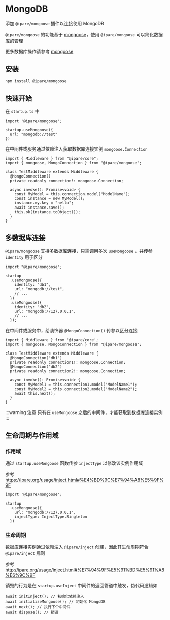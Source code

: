 # MongoDB

添加 `@ipare/mongoose` 插件以连接使用 MongoDB

`@ipare/mongoose` 的功能基于 [mongoose](https://github.com/Automattic/mongoose)，使用 `@ipare/mongoose` 可以简化数据库的管理

更多数据库操作请参考 [mongoose](https://github.com/Automattic/mongoose)

## 安装

```sh
npm install @ipare/mongoose
```

## 快速开始

在 `startup.ts` 中

```TS
import '@ipare/mongoose';

startup.useMongoose({
  url: "mongodb://test"
})
```

在中间件或服务通过依赖注入获取数据库连接实例 `mongoose.Connection`

```TS
import { Middleware } from "@ipare/core";
import { mongoose, MongoConnection } from "@ipare/mongoose";

class TestMiddleware extends Middleware {
  @MongoConnection()
  private readonly connection!: mongoose.Connection;

  async invoke(): Promise<void> {
    const MyModel = this.connection.model("ModelName");
    const instance = new MyModel();
    instance.my.key = "hello";
    await instance.save();
    this.ok(instance.toObject());
  }
}
```

## 多数据库连接

`@ipare/mongoose` 支持多数据库连接，只需调用多次 `useMongoose` ，并传参 `identity` 用于区分

```TS
import "@ipare/mongoose";

startup
  .useMongoose({
    identity: "db1",
    url: "mongodb://test",
    // ...
  })
  .useMongoose({
    identity: "db2",
    url: "mongodb://127.0.0.1",
    // ...
  });
```

在中间件或服务中，给装饰器 `@MongoConnection()` 传参以区分连接

```TS
import { Middleware } from '@ipare/core';
import { mongoose, MongoConnection } from "@ipare/mongoose";

class TestMiddleware extends Middleware {
  @MongoConnection("db1")
  private readonly connection1!: mongoose.Connection;
  @MongoConnection("db2")
  private readonly connection2!: mongoose.Connection;

  async invoke(): Promise<void> {
    const MyModel1 = this.connection1.model("ModelName1");
    const MyModel2 = this.connection2.model("ModelName2");
    await this.next();
  }
}
```

:::warning 注意
只有在 `useMongoose` 之后的中间件，才能获取到数据库连接实例
:::

## 生命周期与作用域

### 作用域

通过 `startup.useMongoose` 函数传参 `injectType` 以修改该实例作用域

参考 <https://ipare.org/usage/inject.html#%E4%BD%9C%E7%94%A8%E5%9F%9F>

```TS
import '@ipare/mongoose';

startup
  .useMongoose({
    url: "mongodb://127.0.0.1",
    injectType: InjectType.Singleton
  })
```

### 生命周期

数据库连接实例通过依赖注入 `@ipare/inject` 创建，因此其生命周期符合 `@ipare/inject` 规则

参考 <http://ipare.org/usage/inject.html#%E7%94%9F%E5%91%BD%E5%91%A8%E6%9C%9F>

销毁的行为是在 `startup.useInject` 中间件的返回管道中触发，伪代码逻辑如

```TS
await initInject(); // 初始化依赖注入
await initializeMongoose(); // 初始化 MongoDB
await next(); // 执行下个中间件
await dispose(); // 销毁
```
